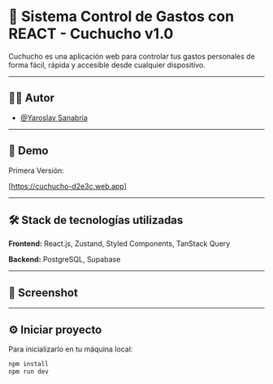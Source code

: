# 💸 Sistema Control de Gastos con REACT - Cuchucho v1.0

Cuchucho es una aplicación web para controlar tus gastos personales de forma fácil, rápida y accesible desde cualquier dispositivo.

---

## 👨‍💻 Autor

- [@Yaroslav Sanabria](https://github.com/Yaroslav101220)

---

## 🚀 Demo

Primera Versión:

[https://cuchucho-d2e3c.web.app]

---

## 🛠️ Stack de tecnologías utilizadas

**Frontend:** React.js, Zustand, Styled Components, TanStack Query

**Backend:** PostgreSQL, Supabase

---

## 📸 Screenshot

---

## ⚙️ Iniciar proyecto

Para inicializarlo en tu máquina local:

```bash
npm install
npm run dev
```

